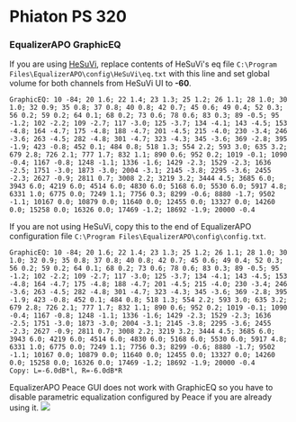 # Phiaton PS 320
### EqualizerAPO GraphicEQ
If you are using [HeSuVi](https://sourceforge.net/projects/hesuvi/), replace contents of HeSuVi's eq file `C:\Program Files\EqualizerAPO\config\HeSuVi\eq.txt` with this line and set global volume for both channels from HeSuVi UI to **-60**.
```
GraphicEQ: 10 -84; 20 1.6; 22 1.4; 23 1.3; 25 1.2; 26 1.1; 28 1.0; 30 1.0; 32 0.9; 35 0.8; 37 0.8; 40 0.8; 42 0.7; 45 0.6; 49 0.4; 52 0.3; 56 0.2; 59 0.2; 64 0.1; 68 0.2; 73 0.6; 78 0.6; 83 0.3; 89 -0.5; 95 -1.2; 102 -2.2; 109 -2.7; 117 -3.0; 125 -3.7; 134 -4.1; 143 -4.5; 153 -4.8; 164 -4.7; 175 -4.8; 188 -4.7; 201 -4.5; 215 -4.0; 230 -3.4; 246 -3.6; 263 -4.5; 282 -4.8; 301 -4.7; 323 -4.3; 345 -3.6; 369 -2.8; 395 -1.9; 423 -0.8; 452 0.1; 484 0.8; 518 1.3; 554 2.2; 593 3.0; 635 3.2; 679 2.8; 726 2.1; 777 1.7; 832 1.1; 890 0.6; 952 0.2; 1019 -0.1; 1090 -0.4; 1167 -0.8; 1248 -1.1; 1336 -1.6; 1429 -2.3; 1529 -2.3; 1636 -2.5; 1751 -3.0; 1873 -3.0; 2004 -3.1; 2145 -3.8; 2295 -3.6; 2455 -2.3; 2627 -0.9; 2811 0.7; 3008 2.2; 3219 3.2; 3444 4.5; 3685 6.0; 3943 6.0; 4219 6.0; 4514 6.0; 4830 6.0; 5168 6.0; 5530 6.0; 5917 4.8; 6331 1.0; 6775 0.0; 7249 1.1; 7756 0.3; 8299 -0.6; 8880 -1.7; 9502 -1.1; 10167 0.0; 10879 0.0; 11640 0.0; 12455 0.0; 13327 0.0; 14260 0.0; 15258 0.0; 16326 0.0; 17469 -1.2; 18692 -1.9; 20000 -0.4
```
If you are not using HeSuVi, copy this to the end of EqualizerAPO configuration file `C:\Program Files\EqualizerAPO\config\config.txt`.
```
GraphicEQ: 10 -84; 20 1.6; 22 1.4; 23 1.3; 25 1.2; 26 1.1; 28 1.0; 30 1.0; 32 0.9; 35 0.8; 37 0.8; 40 0.8; 42 0.7; 45 0.6; 49 0.4; 52 0.3; 56 0.2; 59 0.2; 64 0.1; 68 0.2; 73 0.6; 78 0.6; 83 0.3; 89 -0.5; 95 -1.2; 102 -2.2; 109 -2.7; 117 -3.0; 125 -3.7; 134 -4.1; 143 -4.5; 153 -4.8; 164 -4.7; 175 -4.8; 188 -4.7; 201 -4.5; 215 -4.0; 230 -3.4; 246 -3.6; 263 -4.5; 282 -4.8; 301 -4.7; 323 -4.3; 345 -3.6; 369 -2.8; 395 -1.9; 423 -0.8; 452 0.1; 484 0.8; 518 1.3; 554 2.2; 593 3.0; 635 3.2; 679 2.8; 726 2.1; 777 1.7; 832 1.1; 890 0.6; 952 0.2; 1019 -0.1; 1090 -0.4; 1167 -0.8; 1248 -1.1; 1336 -1.6; 1429 -2.3; 1529 -2.3; 1636 -2.5; 1751 -3.0; 1873 -3.0; 2004 -3.1; 2145 -3.8; 2295 -3.6; 2455 -2.3; 2627 -0.9; 2811 0.7; 3008 2.2; 3219 3.2; 3444 4.5; 3685 6.0; 3943 6.0; 4219 6.0; 4514 6.0; 4830 6.0; 5168 6.0; 5530 6.0; 5917 4.8; 6331 1.0; 6775 0.0; 7249 1.1; 7756 0.3; 8299 -0.6; 8880 -1.7; 9502 -1.1; 10167 0.0; 10879 0.0; 11640 0.0; 12455 0.0; 13327 0.0; 14260 0.0; 15258 0.0; 16326 0.0; 17469 -1.2; 18692 -1.9; 20000 -0.4
Copy: L=-6.0dB*l, R=-6.0dB*R
```
EqualizerAPO Peace GUI does not work with GraphicEQ so you have to disable parametric equalization configured by Peace if you are already using it.
![](https://raw.githubusercontent.com/jaakkopasanen/AutoEq/master/results/Innerfidelity%202017/innerfidelity/onear/Phiaton%20PS%20320/Phiaton%20PS%20320.png)
